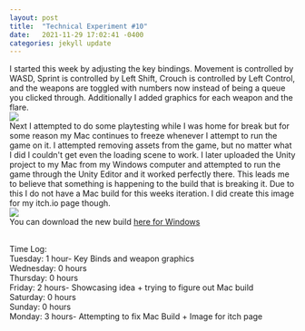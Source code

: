 ```yaml
---
layout: post
title:  "Technical Experiment #10"
date:   2021-11-29 17:02:41 -0400
categories: jekyll update
---
```

I started this week by adjusting the key bindings. Movement is controlled by WASD, Sprint is controlled by Left Shift, Crouch is controlled by Left Control, and the weapons are toggled with numbers now instead of being a queue you clicked through. Additionally I added graphics for each weapon and the flare.
<br>![](https://i.imgur.com/FyWY6gC.png)
<br>Next I attempted to do some playtesting while I was home for break but for some reason my Mac continues to freeze whenever I attempt to run the game on it. I attempted removing assets from the game, but no matter what I did I couldn't get even the loading scene to work. I later uploaded the Unity project to my Mac from my Windows computer and attempted to run the game through the Unity Editor and it worked perfectly there. This leads me to believe that something is happening to the build that is breaking it. Due to this I do not have a Mac build for this weeks iteration. I did create this image for my itch.io page though.
<br>![](https://i.imgur.com/UNbqZZR.png)
<br>You can download the new build [here for Windows](https://drive.google.com/file/d/16jHXttYkoZCeCSVQYk3oORlqQuzRS1rT/view?usp=sharing)

<br>Time Log:
<br>Tuesday: 1 hour- Key Binds and weapon graphics
<br>Wednesday: 0 hours
<br>Thursday: 0 hours
<br>Friday: 2 hours- Showcasing idea + trying to figure out Mac build
<br>Saturday: 0 hours
<br>Sunday: 0 hours
<br>Monday: 3 hours- Attempting to fix Mac Build + Image for itch page
